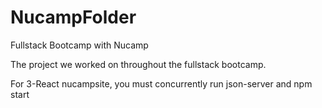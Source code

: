 # NucampFolder
Fullstack Bootcamp with Nucamp 

The project we worked on throughout the fullstack bootcamp. 

For 3-React nucampsite, you must concurrently run json-server and npm start
